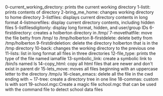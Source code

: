 0-current_working_directory: prints the current working directory
1-listit: prints contents of directory
2-bring_me_home: changes working directory to home directory
3-listfiles: displays current directory contents in long format
4-listmorefiles: display current directory contents, including hidden files
5-listfilesdigitonly: display long format, hidden, and user/group IDs
6-firstdirectory: creates a holberton directory in /tmp/
7-movethatfile: move the file betty from /tmp/ to /tmp/holberton
8-firstdelete: delete betty from /tmp/holberton
9-firstdirdeletion: delete the directory holberton that is in the /tmp directory
10-back: changes the working directory to the previous one
11-lists: list in long format all files in three directories
12-file_type: prints the type of the file named iamafile
13-symbolic_link: create a symbolic link to /bin/ls named ls
14-copy_html: copy all html files that are newer and don't exist in parent dir
15-lets_move: moves all files beginning with an uppercase letter to the directory /tmp/u
16-clean_emacs: delete all the file in the cwd ending with ~
17-tree: create a directory tree in one line
18-commas: custom ls with sort
19-school.mgc:Create a magic file school.mgc that can be used with the command file to detect school data files
